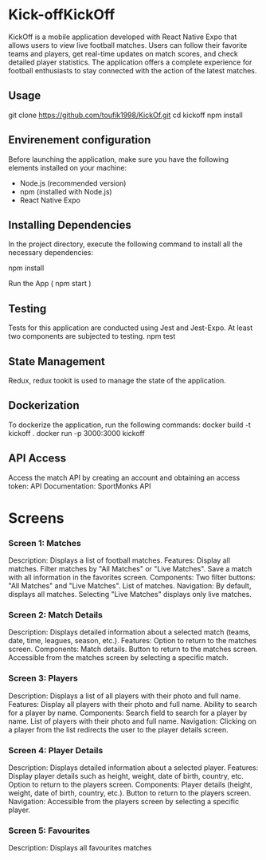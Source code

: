# Kick-offKickOff
KickOff is a mobile application developed with React Native Expo that allows users to view live football matches. Users can follow their favorite teams and players, get real-time updates on match scores, and check detailed player statistics. The application offers a complete experience for football enthusiasts to stay connected with the action of the latest matches.

## Usage
git clone https://github.com/toufik1998/KickOf.git cd kickoff npm install

## Envirenement configuration
Before launching the application, make sure you have the following elements installed on your machine:

- Node.js (recommended version)
- npm (installed with Node.js)
- React Native Expo

## Installing Dependencies
In the project directory, execute the following command to install all the necessary dependencies:

npm install

Run the App ( npm start )

## Testing
Tests for this application are conducted using Jest and Jest-Expo. At least two components are subjected to testing. npm test

## State Management
Redux, redux tookit is used to manage the state of the application.

## Dockerization
To dockerize the application, run the following commands: docker build -t kickoff . docker run -p 3000:3000 kickoff

## API Access
Access the match API by creating an account and obtaining an access token: API Documentation: SportMonks API

# Screens
### Screen 1: Matches
Description: Displays a list of football matches. Features: Display all matches. Filter matches by "All Matches" or "Live Matches". Save a match with all information in the favorites screen. Components: Two filter buttons: "All Matches" and "Live Matches". List of matches. Navigation: By default, displays all matches. Selecting "Live Matches" displays only live matches.

### Screen 2: Match Details
Description: Displays detailed information about a selected match (teams, date, time, leagues, season, etc.). Features: Option to return to the matches screen. Components: Match details. Button to return to the matches screen. Accessible from the matches screen by selecting a specific match.

### Screen 3: Players
Description: Displays a list of all players with their photo and full name. Features: Display all players with their photo and full name. Ability to search for a player by name. Components: Search field to search for a player by name. List of players with their photo and full name. Navigation: Clicking on a player from the list redirects the user to the player details screen.

### Screen 4: Player Details
Description: Displays detailed information about a selected player. Features: Display player details such as height, weight, date of birth, country, etc. Option to return to the players screen. Components: Player details (height, weight, date of birth, country, etc.). Button to return to the players screen. Navigation: Accessible from the players screen by selecting a specific player.

### Screen 5: Favourites
Description: Displays all favourites matches
